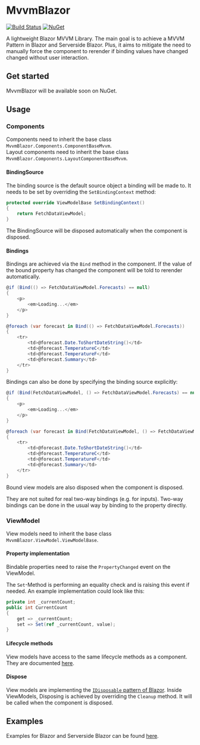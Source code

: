 MvvmBlazor
================
[![Build Status](https://dev.azure.com/chris579/MvvmBlazor/_apis/build/status/MvvmBlazor-CI?branchName=master)](https://dev.azure.com/chris579/MvvmBlazor/_build/latest?definitionId=3&branchName=master)
[![NuGet](https://img.shields.io/nuget/v/MvvmBlazor.svg?style=flat)](https://www.nuget.org/packages/MvvmBlazor)

A lightweight Blazor MVVM Library. The main goal is to achieve a MVVM Pattern in Blazor and Serverside Blazor. Plus, it aims to mitigate the need to manually force the component to rerender if binding values have changed changed without user interaction.

## Get started
MvvmBlazor will be available soon on NuGet.

## Usage
### Components
Components need to inherit the base class `MvvmBlazor.Components.ComponentBaseMvvm`.  
Layout components need to inherit the base class `MvvmBlazor.Components.LayoutComponentBaseMvvm`.

#### BindingSource
The binding source is the default source object a binding will be made to. It needs to be set by overriding the `SetBindingContext` method:
```csharp
protected override ViewModelBase SetBindingContext()
{
    return FetchDataViewModel;
}
```
The BindingSource will be disposed automatically when the component is disposed.

#### Bindings
Bindings are achieved via the `Bind` method in the component. If the value of the bound property has changed the component will be told to rerender automatically.
```csharp
@if (Bind(() => FetchDataViewModel.Forecasts) == null)
{
    <p>
        <em>Loading...</em>
    </p>
}

@foreach (var forecast in Bind(() => FetchDataViewModel.Forecasts))
{
    <tr>
        <td>@forecast.Date.ToShortDateString()</td>
        <td>@forecast.TemperatureC</td>
        <td>@forecast.TemperatureF</td>
        <td>@forecast.Summary</td>
    </tr>
}
```
Bindings can also be done by specifying the binding source explicitly:
```csharp
@if (Bind(FetchDataViewModel, () => FetchDataViewModel.Forecasts) == null)
{
    <p>
        <em>Loading...</em>
    </p>
}

@foreach (var forecast in Bind(FetchDataViewModel, () => FetchDataViewModel.Forecasts))
{
    <tr>
        <td>@forecast.Date.ToShortDateString()</td>
        <td>@forecast.TemperatureC</td>
        <td>@forecast.TemperatureF</td>
        <td>@forecast.Summary</td>
    </tr>
}
```
Bound view models are also disposed when the component is disposed.

They are not suited for real two-way bindings (e.g. for inputs). Two-way bindings can be done in the usual way by binding to the property directly.

### ViewModel
View models need to inherit the base class `MvvmBlazor.ViewModel.ViewModelBase`.

#### Property implementation
Bindable properties need to raise the `PropertyChanged` event on the ViewModel.

The `Set`-Method is performing an equality check and is raising this event if needed.
An example implementation could look like this:
```csharp
private int _currentCount;
public int CurrentCount
{
    get => _currentCount;
    set => Set(ref _currentCount, value);
}
```

#### Lifecycle methods
View models have access to the same lifecycle methods as a component. They are documented [here](https://docs.microsoft.com/en-us/aspnet/core/blazor/components?view=aspnetcore-3.0#lifecycle-methods).

#### Dispose
View models are implementing the [`IDisposable` pattern of Blazor](https://docs.microsoft.com/en-us/aspnet/core/blazor/components?view=aspnetcore-3.0#component-disposal-with-idisposable). Inside ViewModels, Disposing is achieved by overriding the `Cleanup` method. It will be called when the component is disposed.

## Examples
Examples for Blazor and Serverside Blazor can be found [here](https://github.com/chris579/MvvmBlazor/tree/master/samples).
